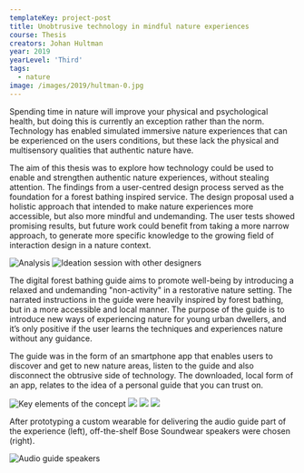 ```yaml
---
templateKey: project-post
title: Unobtrusive technology in mindful nature experiences
course: Thesis
creators: Johan Hultman
year: 2019
yearLevel: 'Third'
tags:
  - nature
image: /images/2019/hultman-0.jpg
---
```


Spending time in nature will improve your physical and psychological health,
but doing this is currently an exception rather than the norm. Technology has
enabled simulated immersive nature experiences that can be experienced on
the users conditions, but these lack the physical and multisensory qualities
that authentic nature have.

The aim of this thesis was to explore how technology could be used to enable
and strengthen authentic nature experiences, without stealing attention. The
findings from a user-centred design process served as the foundation for a
forest bathing inspired service. The design proposal used a holistic approach
that intended to make nature experiences more accessible, but also more
mindful and undemanding. The user tests showed promising results, but
future work could benefit from taking a more narrow approach, to generate
more specific knowledge to the growing field of interaction design in a nature
context.

<ImageSet>

![Analysis](/images/2019/hultman-1.jpg 'Analysis')
![Ideation session with other designers](/images/2019/hultman-2.jpg 'Ideation session with other designers')

</ImageSet>

The digital forest bathing guide aims to promote well-being by introducing a
relaxed and undemanding "non-activity" in a restorative nature setting. The
narrated instructions in the guide were heavily inspired by forest bathing, but
in a more accessible and local manner. The purpose of the guide is to
introduce new ways of experiencing nature for young urban dwellers, and it’s
only positive if the user learns the techniques and experiences nature without
any guidance.

The guide was in the form of an smartphone app that enables users to
discover and get to new nature areas, listen to the guide and also disconnect
the obtrusive side of technology. The downloaded, local form of an app,
relates to the idea of a personal guide that you can trust on.

<ImageSet>

![Key elements of the concept](/images/2019/hultman-3.png 'Key elements of the concept')
![](/images/2019/hultman-4a.png)
![](/images/2019/hultman-4b.png)
![](/images/2019/hultman-4c.png)

</ImageSet>

After prototyping a custom wearable for delivering the audio guide part of the experience (left), off-the-shelf Bose Soundwear speakers were chosen (right).

![Audio guide speakers](/images/2019/hultman-0.jpg 'Audio guide speakers')
